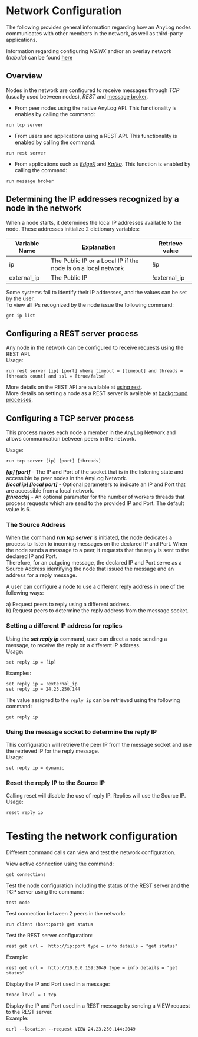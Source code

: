 # Network Configuration

The following provides general information regarding how an AnyLog nodes communicates with other members in the network, 
as well as third-party applications.

Information regarding configuring _NGINX_ and/or an overlay network (_nebula_) can be found [here](../deployments/Networking) 

## Overview

Nodes in the network are configured to receive messages through _TCP_ (usually used between nodes), _REST_ and [message broker](../southbound%20connectors/message%20broker.md). 

* From peer nodes using the native AnyLog API. This functionality is enables by calling the command: 
```anylog
run tcp server
```
* From users and applications using a REST API. This functionality is enabled by calling the command: 
```anylog
run rest server
```  
* From applications such as [_EdgeX_](../southbound%20connectors/using%20edgex.md) and [_Kafka_](../southbound%20connectors/using%20kafka.md).
This function is enabled by calling the command: 
```anylog
run message broker 
```

## Determining the IP addresses recognized by a node in the network

When a node starts, it determines the local IP addresses available to the node. These addresses initialize 2 dictionary variables:  

| Variable Name | Explanation   | Retrieve value |
| ------------- | ------------- | ------------- |
| ip            | The Public IP or a Local IP if the node is on a local network | !ip |
| external_ip   | The Public IP | !external_ip |


Some systems fail to identify their IP addresses, and the values can be set by the user.  
To view all IPs recognized by the node issue the following command:
```anylog
get ip list
```

## Configuring a REST server process
Any node in the network can be configured to receive requests using the REST API.  
Usage:
```anylog
run rest server [ip] [port] where timeout = [timeout] and threads = [threads count] and ssl = [true/false]
```

More details on the REST API are available at [using rest](../deploying%20nodes%20&%20AnyLog%20CLI/using%20rest.md#using-rest).  
More details on setting a node as a REST server is available at [background processes](../deploying%20nodes%20&%20AnyLog%20CLI/background%20processes.md#rest-requests).  

## Configuring a TCP server process
This process makes each node a member in the AnyLog Network and allows communication between peers in the network.  

Usage:
```anylog
run tcp server [ip] [port] [threads]
```
   
***[ip] [port]*** - The IP and Port of the socket that is in the listening state and accessible by peer nodes in the AnyLog Network.   
***[local ip] [local port]*** - Optional parameters to indicate an IP and Port that are accessible from a local network.  
***[threads]*** - An optional parameter for the number of workers threads that process requests which are send to the provided IP and Port. The default value is 6.
 

### The Source Address
When the command ***run tcp server*** is initiated, the node dedicates a process to listen to incoming messages on the declared IP and Port.
When the node sends a message to a peer, it requests that the reply is sent to the declared IP and Port.  
Therefore, for an outgoing message, the declared IP and Port serve as a Source Address identifying the node that issued the message and an address for a reply message.   
 
A user can configure a node to use a different reply address in one of the following ways:

a) Request peers to reply using a different address.  
b) Request peers to determine the reply address from the message socket.

### Setting a different IP address for replies 
Using the ***set reply ip*** command, user can direct a node sending a message, to receive the reply on a different IP address.    
Usage:
```anylog
set reply ip = [ip]
```

Examples:
```anylog
set reply ip = !external_ip
set reply ip = 24.23.250.144
```

The value assigned to the `reply ip` can be retrieved using the following command:
```anylog
get reply ip
```

### Using the message socket to determine the reply IP 
This configuration will retrieve the peer IP from the message socket and use the retrieved IP for the reply message.  
Usage:
```anylog
set reply ip = dynamic
```

### Reset the reply IP to the Source IP 
Calling reset will disable the use of reply IP. Replies will use the Source IP.  
Usage:
```anylog
reset reply ip
```


# Testing the network configuration

Different command calls can view and test the network configuration.  

View active connection using the command:
```anylog
get connections
```

Test the node configuration including the status of the REST server and the TCP server using the command:
```anylog
test node
```
 
Test connection between 2 peers in the network:
```anylog
run client (host:port) get status
```

Test the REST server configuration:
```anylog    
rest get url =  http://ip:port type = info details = "get status"
```  
Example:
```anylog
rest get url =  http://10.0.0.159:2049 type = info details = "get status"
```

Display the IP and Port used in a message:
```anylog
trace level = 1 tcp
```

Display the IP and Port used in a REST message by sending a VIEW request to the REST server.    
Example:
```anylog
curl --location --request VIEW 24.23.250.144:2049
```

